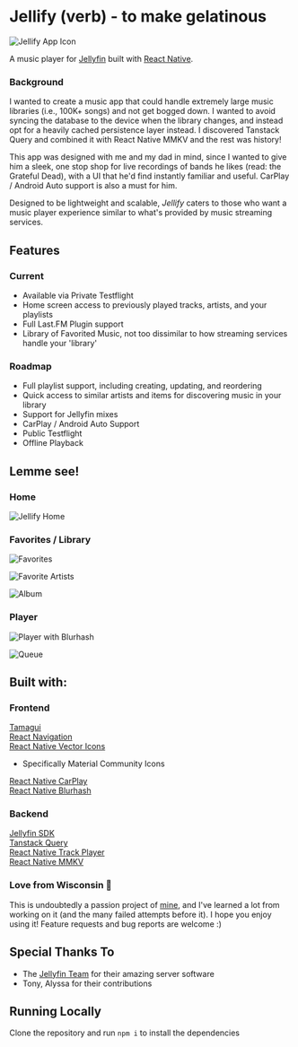 # Jellify (verb) - to make gelatinous
![Jellify App Icon](assets/icon_60pt_3x.jpg)

A music player for [Jellyfin](https://jellyfin.org/) built with [React Native](https://reactnative.dev/). 

### Background
I wanted to create a music app that could handle extremely large music libraries (i.e., 100K+ songs) and not get bogged down. I wanted to avoid syncing the database to the device when the library changes, and instead opt for a heavily cached persistence layer instead. I discovered Tanstack Query and combined it with React Native MMKV and the rest was history!

This app was designed with me and my dad in mind, since I wanted to give him a sleek, one stop shop for live recordings of bands he likes (read: the Grateful Dead), with a UI that he'd find instantly familiar and useful. CarPlay / Android Auto support is also a must for him.

Designed to be lightweight and scalable, *Jellify* caters to those who want a music player experience similar to what's provided by music streaming services. 

## Features
### Current
- Available via Private Testflight
- Home screen access to previously played tracks, artists, and your playlists
- Full Last.FM Plugin support
- Library of Favorited Music, not too dissimilar to how streaming services handle your 'library'

### Roadmap
- Full playlist support, including creating, updating, and reordering
- Quick access to similar artists and items for discovering music in your library
- Support for Jellyfin mixes
- CarPlay / Android Auto Support
- Public Testflight
- Offline Playback

## Lemme see!
### Home
![Jellify Home](screenshots/home.png)

### Favorites / Library
![Favorites](screenshots/favorites.png)

![Favorite Artists](screenshots/favorite_artists.png)

![Album](screenshots/album.png)

### Player
![Player with Blurhash](screenshots/blurred_player.png)

![Queue](screenshots/player_queue.png)

## Built with:
### Frontend
[Tamagui](https://tamagui.dev/)\
[React Navigation](https://reactnavigation.org/)\
[React Native Vector Icons](https://github.com/oblador/react-native-vector-icons)
- Specifically Material Community Icons

[React Native CarPlay](https://github.com/birkir/react-native-carplay)\
[React Native Blurhash](https://github.com/mrousavy/react-native-blurhash)

### Backend
[Jellyfin SDK](https://typescript-sdk.jellyfin.org/)\
[Tanstack Query](https://tanstack.com/query/latest/docs/framework/react/react-native)\
[React Native Track Player](https://github.com/doublesymmetry/react-native-track-player)\
[React Native MMKV](https://github.com/mrousavy/react-native-mmkv)

### Love from Wisconsin 🧀
This is undoubtedly a passion project of [mine](https://github.com/anultravioletaurora), and I've learned a lot from working on it (and the many failed attempts before it). I hope you enjoy using it! Feature requests and bug reports are welcome :)

## Special Thanks To
- The [Jellyfin Team](https://jellyfin.org/) for their amazing server software
- Tony, Alyssa for their contributions

## Running Locally
Clone the repository and run ```npm i``` to install the dependencies